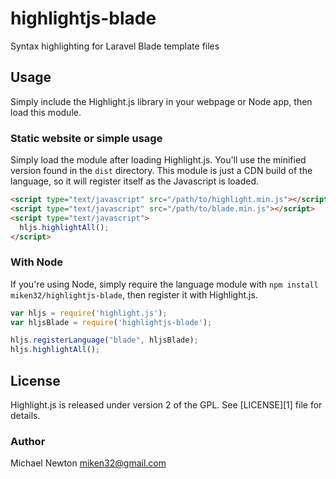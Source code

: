 # highlightjs-blade
Syntax highlighting for Laravel Blade template files

## Usage

Simply include the Highlight.js library in your webpage or Node app, then load this module.

### Static website or simple usage

Simply load the module after loading Highlight.js.  You'll use the minified version found in the `dist` directory.  This module is just a CDN build of the language, so it will register itself as the Javascript is loaded.

```html
<script type="text/javascript" src="/path/to/highlight.min.js"></script>
<script type="text/javascript" src="/path/to/blade.min.js"></script>
<script type="text/javascript">
  hljs.highlightAll();
</script>
```

### With Node

If you're using Node, simply require the language module with `npm install miken32/highlightjs-blade`, then register it with Highlight.js.

```javascript
var hljs = require('highlight.js');
var hljsBlade = require('highlightjs-blade');

hljs.registerLanguage("blade", hljsBlade);
hljs.highlightAll();
```


## License

Highlight.js is released under version 2 of the GPL. See [LICENSE][1] file
for details.

### Author

Michael Newton <miken32@gmail.com>
